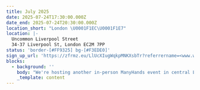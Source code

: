 ```yaml
---
title: July 2025
date: 2025-07-24T17:30:00.000Z
date_end: 2025-07-24T20:30:00.000Z
location_short: "London \U0001F1EC\U0001F1E7"
location: |-
  Uncommon Liverpool Street
  34-37 Liverpool St, London EC2M 7PP
status: 'border-[#FF9325] bg-[#F3EDE0]'
sign_up_url: 'https://zfrmz.eu/LlUcXIugWqkpMNKXsbTr?referrername=<www.wearemanyhands.com>'
blocks:
  - background: ''
    body: "We're hosting another in-person ManyHands event in central London and we'd love to see you there.\U0001F918\n\nOur ManyHands July 2025 edition is brought to you by Digital Product People!\n\nWith our randomiser spinning up a unique product challenge on the night and speakers on board to spark inspiration, you're guaranteed a fun & creative evening! \U0001F64C\n\nGet ready to connect, learn, and collaborate with like-minded digital product enthusiasts. Network with likeminded pros, explore fun product challenges, and join our community of experts.\n\nWe'll provide great talks, hot pizza and cold drinks. What more would you like?!\n\nSee you there!\n"
    _template: content
---
```


